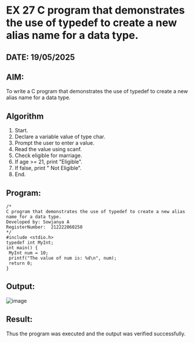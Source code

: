 # EX 27 C program that demonstrates the use of typedef to create a new alias name for a data type.
## DATE: 19/05/2025
## AIM:
To write a C program that demonstrates the use of typedef to create a new alias name for a data type.

## Algorithm
1. Start.
2. Declare a variable value of type char.
3. Prompt the user to enter a value.
4. Read the value using scanf.
5. Check eligible for marriage.
6. If age >= 21, print "Eligible".
7. If false, print " Not Eligible".
8. End.  

## Program:
```
/*
C program that demonstrates the use of typedef to create a new alias name for a data type.
Developed by: Sowjanya A
RegisterNumber:  212222060250
*/
#include <stdio.h>
typedef int MyInt;
int main() {
 MyInt num = 10;
 printf("The value of num is: %d\n", num);
 return 0;
}

```

## Output:

![image](https://github.com/user-attachments/assets/aa995a25-86d2-499c-a477-49c5c5e32468)

## Result:
Thus the program was executed and the output was verified successfully.
